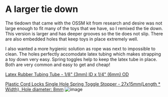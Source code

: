 # A larger tie down

The tiedown that came with the OSSM kit from research and desire was not large enough to fit many of the toys that we have, so I remixed the tie down. This version is larger and has deeper grooves so the tie does not slip. There are also embedded holes that keep toys in place extremely well.

I also wanted a more hygienic solution as rope was next to impossible to clean. 
The holes perfectly accomodate latex tubing which makes strapping a toy down very easy. Spring toggles help to keep the latex tube in place. Both are very common and easy to get and cheap!

[Latex Rubber Tubing Tube - 1/8" (3mm) ID x 1/4" (6mm) OD](https://www.amazon.com/dp/B0BCNWQMXG/ref=pe_830710_114784790_TE_n_id?th=1)  

[Plastic Cord Locks Single Hole Spring Toggle Stopper - 27x15mm(Length * Width), Hole diameter: 8mm](https://www.amazon.com/dp/B08JTZPQRY/ref=pe_830710_114784790_TE_n_id?th=1)
![image](LargerTieDown.jpg)
